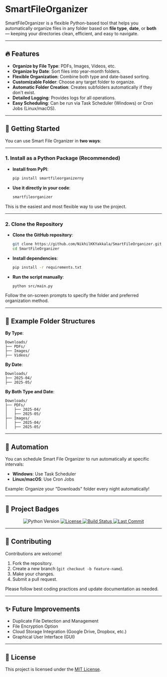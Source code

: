 # SmartFileOrganizer

SmartFileOrganizer is a flexible Python-based tool that helps you automatically organize files in any folder based on **file type**, **date**, or **both** — keeping your directories clean, efficient, and easy to navigate.

---

## 🔥 Features

- **Organize by File Type**: PDFs, Images, Videos, etc.
- **Organize by Date**: Sort files into year-month folders.
- **Flexible Organization**: Combine both type and date-based sorting.
- **Customizable Folder**: Choose any target folder to organize.
- **Automatic Folder Creation**: Creates subfolders automatically if they don't exist.
- **Detailed Logging**: Provides logs for all operations.
- **Easy Scheduling**: Can be run via Task Scheduler (Windows) or Cron Jobs (Linux/macOS).

---

## 🚀 Getting Started

You can use Smart File Organizer in **two ways**:

---

### 1. Install as a Python Package (Recommended)

- **Install from PyPI**:

  ```bash
  pip install smartfileorganizerny
  ```

- **Use it directly in your code**:

  ```python
  smartfileorganizer
  ```

This is the easiest and most flexible way to use the project.

---

### 2. Clone the Repository

- **Clone the GitHub repository**:

  ```bash
  git clone https://github.com/NikhilKKYakkala/SmartFileOrganizer.git
  cd SmartFileOrganizer
  ```

- **Install dependencies**:

  ```bash
  pip install -r requirements.txt
  ```

- **Run the script manually**:

  ```bash
  python src/main.py
  ```

Follow the on-screen prompts to specify the folder and preferred organization method.

---

## 📁 Example Folder Structures

**By Type**:

```
Downloads/
├── PDFs/
├── Images/
├── Videos/
```

**By Date**:

```
Downloads/
├── 2025-04/
├── 2025-05/
```

**By Both Type and Date**:

```
Downloads/
├── PDFs/
│   ├── 2025-04/
│   ├── 2025-05/
├── Images/
│   ├── 2025-04/
│   ├── 2025-05/
```
---

## 🔄 Automation

You can schedule Smart File Organizer to run automatically at specific intervals:

- **Windows**: Use Task Scheduler
- **Linux/macOS**: Use Cron Jobs

Example: Organize your "Downloads" folder every night automatically!

---

## 🚀 Project Badges

<p align="center">
  <img src="https://img.shields.io/badge/Python-3.8+-blue?logo=python&style=for-the-badge" alt="Python Version">
  <a href="https://github.com/NikhilKKYakkala/SmartFileOrganizer/blob/main/LICENSE">
    <img src="https://img.shields.io/github/license/NikhilKKYakkala/SmartFileOrganizer?style=for-the-badge" alt="License">
  </a>
  <a href="https://github.com/NikhilKKYakkala/SmartFileOrganizer/actions">
    <img src="https://img.shields.io/github/actions/workflow/status/NikhilKKYakkala/SmartFileOrganizer/python-app.yml?branch=main&style=for-the-badge" alt="Build Status">
  </a>
  <a href="https://github.com/NikhilKKYakkala/SmartFileOrganizer">
    <img src="https://img.shields.io/github/last-commit/NikhilKKYakkala/SmartFileOrganizer?style=for-the-badge" alt="Last Commit">
  </a>
</p>

---

## 🤝 Contributing

Contributions are welcome!

1. Fork the repository.
2. Create a new branch (`git checkout -b feature-name`).
3. Make your changes.
4. Submit a pull request.

Please follow best coding practices and update documentation as needed.

---

## ✨ Future Improvements

- Duplicate File Detection and Management
- File Encryption Option
- Cloud Storage Integration (Google Drive, Dropbox, etc.)
- Graphical User Interface (GUI)

---

## 📜 License

This project is licensed under the [MIT License](https://opensource.org/licenses/MIT).